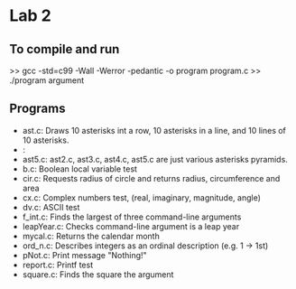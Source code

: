 # Lab 2

## To compile and run
\>> gcc -std=c99 -Wall -Werror -pedantic -o program program.c
\>> ./program argument

## Programs
* ast.c:        Draws 10 asterisks int a row, 10 asterisks in a line, and 10 lines of 10 asterisks.
*   :
* ast5.c:       ast2.c, ast3.c, ast4.c, ast5.c are just various asterisks pyramids. 
* b.c:          Boolean local variable test
* cir.c:        Requests radius of circle and returns radius, circumference and area
* cx.c:         Complex numbers test, (real, imaginary, magnitude, angle)
* dv.c:         ASCII test
* f_int.c:      Finds the largest of three command-line arguments
* leapYear.c:   Checks command-line argument is a leap year
* mycal.c:      Returns the calendar month
* ord_n.c:      Describes integers as an ordinal description (e.g. 1 -> 1st) 
* pNot.c:       Print message "Nothing!"
* report.c:     Printf test
* square.c:     Finds the square the argument